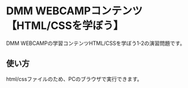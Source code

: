 # DMM WEBCAMPコンテンツ【HTML/CSSを学ぼう】

DMM WEBCAMPの学習コンテンツHTML/CSSを学ぼう1-2の演習問題です。

## 使い方

html/cssファイルのため、PCのブラウザで実行できます。
